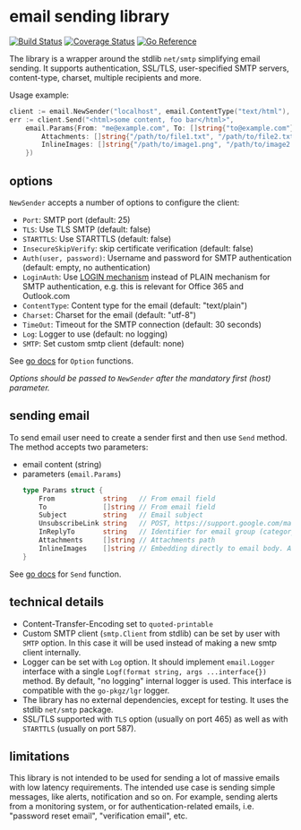 # email sending library

[![Build Status](https://github.com/go-pkgz/email/workflows/build/badge.svg)](https://github.com/go-pkgz/email/actions) [![Coverage Status](https://coveralls.io/repos/github/go-pkgz/email/badge.svg?branch=master)](https://coveralls.io/github/go-pkgz/email?branch=master) [![Go Reference](https://pkg.go.dev/badge/github.com/go-pkgz/email.svg)](https://pkg.go.dev/github.com/go-pkgz/email)

The library is a wrapper around the stdlib `net/smtp` simplifying email sending. It supports authentication, SSL/TLS,
user-specified SMTP servers, content-type, charset, multiple recipients and more.

Usage example:

```go
client := email.NewSender("localhost", email.ContentType("text/html"), email.Auth("user", "pass"))
err := client.Send("<html>some content, foo bar</html>",
	email.Params{From: "me@example.com", To: []string{"to@example.com"}, Subject: "Hello world!",
		Attachments: []string{"/path/to/file1.txt", "/path/to/file2.txt"},
		InlineImages: []string{"/path/to/image1.png", "/path/to/image2.png"},
	})
```

## options

`NewSender` accepts a number of options to configure the client:

- `Port`: SMTP port (default: 25)
- `TLS`: Use TLS SMTP (default: false)
- `STARTTLS`: Use STARTTLS (default: false)
- `InsecureSkipVerify`: skip certificate verification (default: false)
- `Auth(user, password)`: Username and password for SMTP authentication (default: empty, no authentication)
- `LoginAuth`: Use [LOGIN mechanism](https://www.ietf.org/archive/id/draft-murchison-sasl-login-00.txt) instead of PLAIN mechanism for SMTP authentication, e.g. this is relevant for Office 365 and Outlook.com
- `ContentType`: Content type for the email (default: "text/plain")
- `Charset`: Charset for the email (default: "utf-8")
- `TimeOut`: Timeout for the SMTP connection (default: 30 seconds)
- `Log`: Logger to use (default: no logging)
- `SMTP`: Set custom smtp client (default: none)

See [go docs](https://pkg.go.dev/github.com/go-pkgz/email#Option) for `Option` functions.

_Options should be passed to `NewSender` after the mandatory first (host) parameter._

## sending email

To send email user need to create a sender first and then use `Send` method. The method accepts two parameters:

- email content (string)
- parameters (`email.Params`)
  ```go
  type Params struct {
      From            string   // From email field
      To              []string // From email field
      Subject         string   // Email subject
      UnsubscribeLink string   // POST, https://support.google.com/mail/answer/81126 -> "Use one-click unsubscribe"
      InReplyTo       string   // Identifier for email group (category), used for email grouping
      Attachments     []string // Attachments path
      InlineImages    []string // Embedding directly to email body. Autogenerated Content-Id (cid) equals to file name
  }
  ```

See [go docs](https://pkg.go.dev/github.com/go-pkgz/email#Sender.Send) for `Send` function.

## technical details

- Content-Transfer-Encoding set to `quoted-printable`
- Custom SMTP client (`smtp.Client` from stdlib) can be set by user with `SMTP` option. In this case it will be used instead of making a new smtp client internally.
- Logger can be set with `Log` option. It should implement `email.Logger` interface with a single `Logf(format string, args ...interface{})` method. By default, "no logging" internal logger is used. This interface is compatible with the `go-pkgz/lgr` logger.
- The library has no external dependencies, except for testing. It uses the stdlib `net/smtp` package.
- SSL/TLS supported with `TLS` option (usually on port 465) as well as with `STARTTLS` (usually on port 587).

## limitations

This library is not intended to be used for sending a lot of massive emails with
low latency requirements. The intended use case is sending simple messages, like alerts, notification and so on.
For example, sending alerts from a monitoring system, or for authentication-related emails, i.e. "password reset email",
"verification email", etc.
